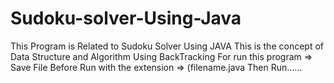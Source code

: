 # Sudoku-solver-Using-Java
This Program is Related to Sudoku Solver Using JAVA 
This is the concept of Data Structure and Algorithm
Using BackTracking
For run this program => Save File Before Run with the extension => (filename.java
Then Run......
